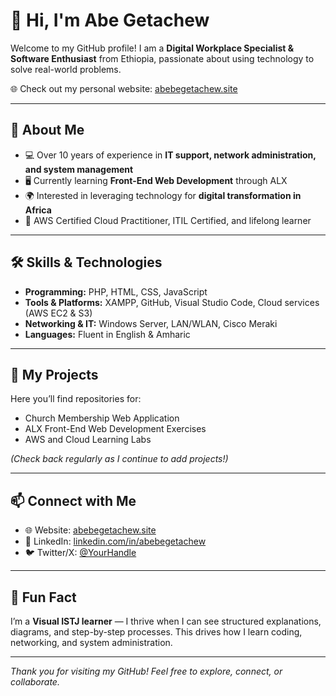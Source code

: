 # 👋 Hi, I'm Abe Getachew

Welcome to my GitHub profile! I am a **Digital Workplace Specialist & Software Enthusiast** from Ethiopia, passionate about using technology to solve real-world problems.  

🌐 Check out my personal website: [abebegetachew.site](https://abebegetachew.site)

---

## 🧰 About Me

- 💻 Over 10 years of experience in **IT support, network administration, and system management**  
- 🖥️ Currently learning **Front-End Web Development** through ALX  
- 🌍 Interested in leveraging technology for **digital transformation in Africa**  
- 🎯 AWS Certified Cloud Practitioner, ITIL Certified, and lifelong learner  

---

## 🛠 Skills & Technologies

- **Programming:** PHP, HTML, CSS, JavaScript  
- **Tools & Platforms:** XAMPP, GitHub, Visual Studio Code, Cloud services (AWS EC2 & S3)  
- **Networking & IT:** Windows Server, LAN/WLAN, Cisco Meraki  
- **Languages:** Fluent in English & Amharic  

---

## 📂 My Projects

Here you’ll find repositories for:  
- Church Membership Web Application  
- ALX Front-End Web Development Exercises  
- AWS and Cloud Learning Labs  

*(Check back regularly as I continue to add projects!)*  

---

## 📫 Connect with Me

- 🌐 Website: [abebegetachew.site](https://abebegetachew.site)  
- 💼 LinkedIn: [linkedin.com/in/abebegetachew](https://www.linkedin.com/in/abebegetachew)  
- 🐦 Twitter/X: [@YourHandle](https://twitter.com/YourHandle)  

---

## 💬 Fun Fact

I’m a **Visual ISTJ learner** — I thrive when I can see structured explanations, diagrams, and step-by-step processes. This drives how I learn coding, networking, and system administration.  

---

*Thank you for visiting my GitHub! Feel free to explore, connect, or collaborate.*
